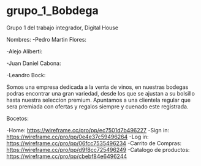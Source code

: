 # grupo_1_Bobdega
Grupo 1 del trabajo integrador, Digital House

Nombres:
-Pedro Martin Flores:

-Alejo Aliberti: 

-Juan Daniel Cabona: 

-Leandro Bock:


Somos una empresa dedicada a la venta de vinos, en nuestras bodegas podras encontrar una gran variedad, desde los que se ajustan a su bolsillo hasta nuestra seleccion premium. Apuntamos a una clientela regular que sera premiada con ofertas y regalos siempre y cuenado este registrada.


Bocetos:

-Home: https://wireframe.cc/pro/pp/ec7501d7b496227
-Sign in: https://wireframe.cc/pro/pp/0e4e37c59496264
-Log in: https://wireframe.cc/pro/pp/06fcc7535496234
-Carrito de Compras: https://wireframe.cc/pro/pp/d9f8cc725496249
-Catalogo de productos: https://wireframe.cc/pro/pp/cbebf84e6496244 